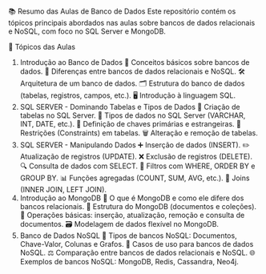 📚 Resumo das Aulas de Banco de Dados
Este repositório contém os tópicos principais abordados nas aulas sobre bancos de dados relacionais e NoSQL, com foco no SQL Server e MongoDB.

📝 Tópicos das Aulas
1. Introdução ao Banco de Dados
📖 Conceitos básicos sobre bancos de dados.
🔗 Diferenças entre bancos de dados relacionais e NoSQL.
🛠️ Arquitetura de um banco de dados.
🗂️ Estrutura do banco de dados (tabelas, registros, campos, etc.).
🖥️ Introdução à linguagem SQL.
2. SQL SERVER - Dominando Tabelas e Tipos de Dados
🔧 Criação de tabelas no SQL Server.
📑 Tipos de dados no SQL Server (VARCHAR, INT, DATE, etc.).
🔑 Definição de chaves primárias e estrangeiras.
📝 Restrições (Constraints) em tabelas.
🗑️ Alteração e remoção de tabelas.
3. SQL SERVER - Manipulando Dados
➕ Inserção de dados (INSERT).
✏️ Atualização de registros (UPDATE).
❌ Exclusão de registros (DELETE).
🔍 Consulta de dados com SELECT.
🧮 Filtros com WHERE, ORDER BY e GROUP BY.
📊 Funções agregadas (COUNT, SUM, AVG, etc.).
🔗 Joins (INNER JOIN, LEFT JOIN).
4. Introdução ao MongoDB
📂 O que é MongoDB e como ele difere dos bancos relacionais.
🔄 Estrutura do MongoDB (documentos e coleções).
📝 Operações básicas: inserção, atualização, remoção e consulta de documentos.
🗃️ Modelagem de dados flexível no MongoDB.
5. Banco de Dados NoSQL
🔎 Tipos de bancos NoSQL: Documentos, Chave-Valor, Colunas e Grafos.
💼 Casos de uso para bancos de dados NoSQL.
⚖️ Comparação entre bancos de dados relacionais e NoSQL.
🌐 Exemplos de bancos NoSQL: MongoDB, Redis, Cassandra, Neo4j.


